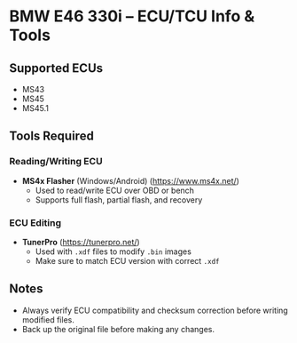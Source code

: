 # BMW E46 330i – ECU/TCU Info & Tools

## Supported ECUs
- MS43
- MS45
- MS45.1

## Tools Required

### Reading/Writing ECU
- **MS4x Flasher** (Windows/Android) (https://www.ms4x.net/)
  - Used to read/write ECU over OBD or bench
  - Supports full flash, partial flash, and recovery

### ECU Editing
- **TunerPro** (https://tunerpro.net/)
  - Used with `.xdf` files to modify `.bin` images
  - Make sure to match ECU version with correct `.xdf`

## Notes
- Always verify ECU compatibility and checksum correction before writing modified files.
- Back up the original file before making any changes.
